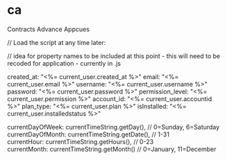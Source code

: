 # ca
Contracts Advance Appcues
<script>
  (function(a, ns, cb, l) {
    document.getElementsByTagName('head')[0].appendChild(l);
    window[ns] = function(callback) {
      (window[ns].q = window[ns].q || []).push(callback);
      if (window[a] != null) {
        while (window[ns].q.length) {
          cb = window[ns].q.shift();
          if (typeof cb === 'function') cb();
        }
      }
    };
  })('Appcues', 'AppcuesReady');
</script>

<script>
  // You could then use Appcues immediately by calling AppcuesReady() with a callback:
  AppcuesReady(function() {
    Appcues.identify('userId', {email: 'owen@contractsadvance.co.uk'});
  });
</script>

  // Load the script at any time later:
  
<script src="//fast.appcues.com/23.js" async defer onload="AppcuesReady()"></script>

  // idea for property names to be included at this point - this will need to be recoded for application - currently in .js
  
created_at: "<%= current_user.created_at %>"
email: "<%= current_user.email %>"
username: "<%= current_user.username %>"
password: "<%= current_user.password %>"
permission_level: "<%= current_user.permission %>"
account_id: "<%= current_user.accountid %>"
plan_type: "<%= current_user.plan %>"
isInstalled: "<%= current_user.installedstatus %>"


currentDayOfWeek: currentTimeString.getDay(),  // 0=Sunday, 6=Saturday  	
currentDayOfMonth: currentTimeString.getDate(),  // 1-31 	
currentHour: currentTimeString.getHours(),   // 0-23 	
currentMonth: currentTimeString.getMonth()   // 0=January, 11=December <br>
